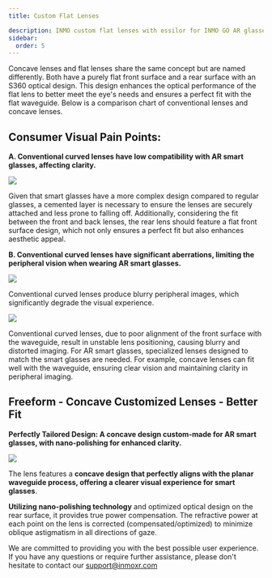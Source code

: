 ```yaml
---
title: Custom Flat Lenses

description: INMO custom flat lenses with essilor for INMO GO AR glasses.
sidebar:
  order: 5
---
```

Concave lenses and flat lenses share the same concept but are named differently. Both have a purely flat front surface and a rear surface with an S360 optical design. This design enhances the optical performance of the flat lens to better meet the eye's needs and ensures a perfect fit with the flat waveguide. Below is a comparison chart of conventional lenses and concave lenses.

## **Consumer Visual Pain Points:**

**A. Conventional curved lenses have low compatibility with AR smart glasses, affecting clarity.**

![](public/images/go/go-custom-flat-lenses-1.png)

Given that smart glasses have a more complex design compared to regular glasses, a cemented layer is necessary to ensure the lenses are securely attached and less prone to falling off. Additionally, considering the fit between the front and back lenses, the rear lens should feature a flat front surface design, which not only ensures a perfect fit but also enhances aesthetic appeal.



**B. Conventional curved lenses have significant aberrations, limiting the peripheral vision when wearing AR smart glasses.**

![](public/images/go/go-custom-flat-lenses-2.png)

Conventional curved lenses produce blurry peripheral images, which significantly degrade the visual experience.

![](public/images/go/go-custom-flat-lenses-3.png)

Conventional curved lenses, due to poor alignment of the front surface with the waveguide, result in unstable lens positioning, causing blurry and distorted imaging. For AR smart glasses, specialized lenses designed to match the smart glasses are needed. For example, concave lenses can fit well with the waveguide, ensuring clear vision and maintaining clarity in peripheral imaging.

## **Freeform - Concave Customized Lenses - Better Fit**

**Perfectly Tailored Design: A concave design custom-made for AR smart glasses, with nano-polishing for enhanced clarity.**

![](public/images/go/go-custom-flat-lenses-4.png)

The lens features a **concave design that perfectly aligns with the planar waveguide process, offering a clearer visual experience for smart glasses**.&#x20;

**Utilizing nano-polishing technology** and optimized optical design on the rear surface, it provides true power compensation. The refractive power at each point on the lens is corrected (compensated/optimized) to minimize oblique astigmatism in all directions of gaze.



We are committed to providing you with the best possible user experience. If you have any questions or require further assistance, please don't hesitate to contact our support@inmoxr.com


